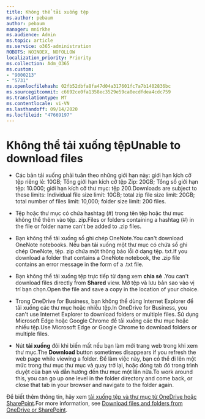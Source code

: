 ```yaml
---
title: Không thể tải xuống tệp
ms.author: pebaum
author: pebaum
manager: mnirkhe
ms.audience: Admin
ms.topic: article
ms.service: o365-administration
ROBOTS: NOINDEX, NOFOLLOW
localization_priority: Priority
ms.collection: Adm_O365
ms.custom:
- "9000213"
- "5731"
ms.openlocfilehash: 02fb52dbfa8fa47d04a317601fc7a7b1402836bc
ms.sourcegitcommit: c6692ce0fa1358ec3529e59ca0ecdfdea4cdc759
ms.translationtype: MT
ms.contentlocale: vi-VN
ms.lasthandoff: 09/14/2020
ms.locfileid: "47669197"
---
```

# <a name="unable-to-download-files"></a><span data-ttu-id="59fe1-102">Không thể tải xuống tệp</span><span class="sxs-lookup"><span data-stu-id="59fe1-102">Unable to download files</span></span>

- <span data-ttu-id="59fe1-103">Các bản tải xuống phải tuân theo những giới hạn này: giới hạn kích cỡ tệp riêng lẻ: 10GB; Tổng giới hạn kích cỡ tệp Zip: 20GB; Tổng số giới hạn tệp: 10.000; giới hạn kích cỡ thư mục: tệp 200.</span><span class="sxs-lookup"><span data-stu-id="59fe1-103">Downloads are subject to these limits: Individual file size limit: 10GB; total zip file size limit: 20GB; total number of files limit: 10,000; folder size limit: 200 files.</span></span>
- <span data-ttu-id="59fe1-104">Tệp hoặc thư mục có chứa hashtag (#) trong tên tệp hoặc thư mục không thể thêm vào tệp. zip.</span><span class="sxs-lookup"><span data-stu-id="59fe1-104">Files or folders containing a hashtag (#) in the file or folder name can't be added to .zip files.</span></span>  
    
- <span data-ttu-id="59fe1-105">Bạn không thể tải xuống sổ ghi chép OneNote.</span><span class="sxs-lookup"><span data-stu-id="59fe1-105">You can't download OneNote notebooks.</span></span> <span data-ttu-id="59fe1-106">Nếu bạn tải xuống một thư mục có chứa sổ ghi chép OneNote, tệp. zip chứa một thông báo lỗi ở dạng tệp. txt.</span><span class="sxs-lookup"><span data-stu-id="59fe1-106">If you download a folder that contains a OneNote notebook, the .zip file contains an error message in the form of a .txt file.</span></span>  
    
- <span data-ttu-id="59fe1-107">Bạn không thể tải xuống tệp trực tiếp từ dạng xem **chia sẻ**  .</span><span class="sxs-lookup"><span data-stu-id="59fe1-107">You can't download files directly from **Shared**  view.</span></span> <span data-ttu-id="59fe1-108">Mở tệp và lưu bản sao vào vị trí bạn chọn.</span><span class="sxs-lookup"><span data-stu-id="59fe1-108">Open the file and save a copy in the location of your choice.</span></span>  
    
- <span data-ttu-id="59fe1-109">Trong OneDrive for Business, bạn không thể dùng Internet Explorer để tải xuống các thư mục hoặc nhiều tệp.</span><span class="sxs-lookup"><span data-stu-id="59fe1-109">In OneDrive for Business, you can't use Internet Explorer to download folders or multiple files.</span></span> <span data-ttu-id="59fe1-110">Sử dụng Microsoft Edge hoặc Google Chrome để tải xuống các thư mục hoặc nhiều tệp.</span><span class="sxs-lookup"><span data-stu-id="59fe1-110">Use Microsoft Edge or Google Chrome to download folders or multiple files.</span></span>  
    
- <span data-ttu-id="59fe1-111">Nút **tải xuống** đôi khi biến mất nếu bạn làm mới trang web trong khi xem thư mục.</span><span class="sxs-lookup"><span data-stu-id="59fe1-111">The **Download** button sometimes disappears if you refresh the web page while viewing a folder.</span></span> <span data-ttu-id="59fe1-112">Để làm việc này, bạn có thể đi lên một mức trong thư mục thư mục và quay trở lại, hoặc đóng tab đó trong trình duyệt của bạn và dẫn hướng đến thư mục một lần nữa.</span><span class="sxs-lookup"><span data-stu-id="59fe1-112">To work around this, you can go up one level in the folder directory and come back, or close that tab in your browser and navigate to the folder again.</span></span>  
    
<span data-ttu-id="59fe1-113">Để biết thêm thông tin, hãy xem [tải xuống tệp và thư mục từ OneDrive hoặc SharePoint](https://support.office.com/article/download-files-and-folders-from-onedrive-or-sharepoint-5c7397b7-19c7-4893-84fe-d02e8fa5df05).</span><span class="sxs-lookup"><span data-stu-id="59fe1-113">For more information, see [Download files and folders from OneDrive or SharePoint](https://support.office.com/article/download-files-and-folders-from-onedrive-or-sharepoint-5c7397b7-19c7-4893-84fe-d02e8fa5df05).</span></span>